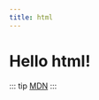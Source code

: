 ```yaml
---
title: html
---
```


# Hello html!

::: tip
[MDN](https://developer.mozilla.org/zh-CN/docs/Web/HTML)
:::

